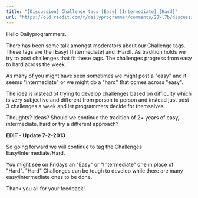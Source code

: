 ```yaml
---
title: "[Discussion] Challenge tags [Easy] [Intermediate] [Hard]"
url: "https://old.reddit.com/r/dailyprogrammer/comments/28kl7b/discussion_challenge_tags_easy_intermediate_hard/"
---
```


Hello Dailyprogrammers. 


There has been some talk amongst moderators about our Challenge tags. These tags are the [Easy] [Intermediate] and [Hard]. As tradition holds we try to post challenges that fit these tags. The challenges progress from easy to hard across the week.


As many of you might have seen sometimes we might post a "easy" and it seems "intermediate" or we might do a "hard" that comes across "easy".


The idea is instead of trying to develop challenges based on difficulty which is very subjective and different from person to person and instead just post 3 challenges a week and let programmers decide for themselves.


Thoughts? Ideas? Should we continue the tradition of 2+ years of easy, intermediate, hard or try a different approach?

**EDIT - Update 7-2-2013**

So going forward we will continue to tag the Challenges Easy/Intermediate/Hard. 


You might see on Fridays an "Easy" or "Intermediate" one in place of "Hard". "Hard" Challenges can be tough to develop while there are many easy/intermediate ones to be done.


Thank you all for your feedback!
